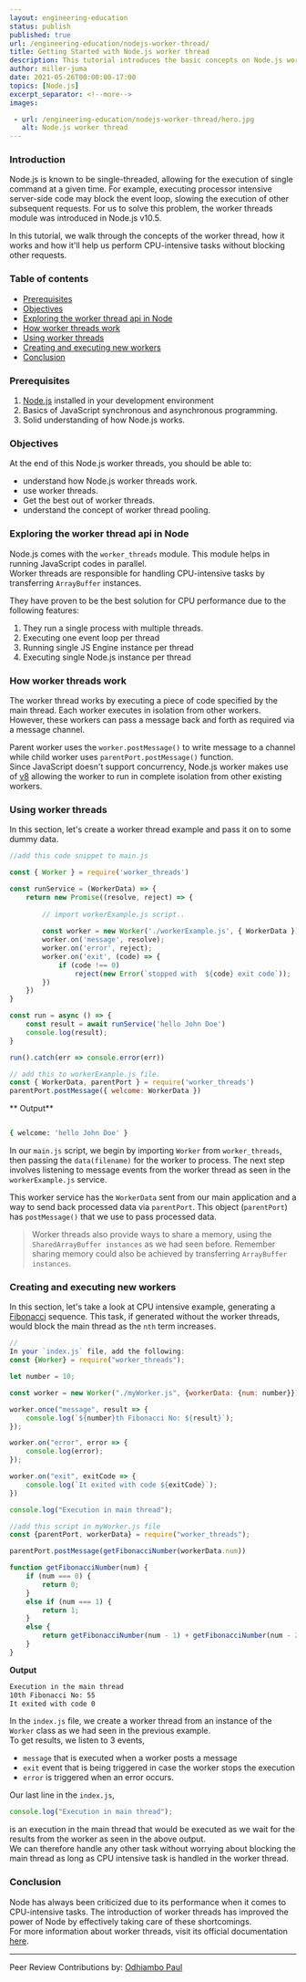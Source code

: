 ```yaml
---
layout: engineering-education
status: publish
published: true
url: /engineering-education/nodejs-worker-thread/
title: Getting Started with Node.js worker thread
description: This tutorial introduces the basic concepts on Node.js worker thread. The worker thread helps in executing CPU-intensive tasks without blocking other requests. 
author: miller-juma
date: 2021-05-26T00:00:00-17:00
topics: [Node.js]
excerpt_separator: <!--more-->
images:

 - url: /engineering-education/nodejs-worker-thread/hero.jpg
   alt: Node.js worker thread
---
```



### Introduction
Node.js is known to be single-threaded, allowing for the execution of single command at a given time. For example, executing processor intensive server-side code may block the event loop, slowing the execution of other subsequent requests.
For us to solve this problem, the worker threads module was introduced in Node.js v10.5.  

In this tutorial, we walk through the concepts of the worker thread, how it works and how it'll help us perform CPU-intensive tasks without blocking other requests.

### Table of contents
- [Prerequisites](#prerequisites)
- [Objectives](#objectives)
- [Exploring the worker thread api in Node](#exploring-the-worker-thread-api-in-node)
- [How worker threads work](#how-worker-threads-work)
- [Using worker threads](using-worker-threads)
- [Creating and executing new workers](#creating-and-executing-new-workers)
- [Conclusion](#conclusion)

### Prerequisites
1. [Node.js](https://nodejs.org/en/download/) installed in your development environment
2. Basics of JavaScript synchronous and asynchronous programming.
3. Solid understanding of how Node.js works.

### Objectives
At the end of this Node.js worker threads, you should be able to:

- understand how Node.js worker threads work.
- use worker threads.
- Get the best out of worker threads.
- understand the concept of worker thread pooling.

### Exploring the worker thread api in Node
Node.js comes with the `worker_threads` module. This module helps in running JavaScript codes in parallel.  
Worker threads are responsible for handling CPU-intensive tasks by transferring `ArrayBuffer` instances.  

They have proven to be the best solution for CPU performance due to the following features:
1. They run a single process with multiple threads.
2. Executing one event loop per thread
3. Running single JS Engine instance per thread
4. Executing single Node.js instance per thread

### How worker threads work
The worker thread works by executing a piece of code specified by the main thread. Each worker executes in isolation from other workers.
However, these workers can pass a message back and forth as required via a message channel.   

Parent worker uses the `worker.postMessage()` to write message to a channel while child worker uses `parentPort.postMessage()` function.  
Since JavaScript doesn't support concurrency, Node.js worker makes use of [v8](https://v8docs.nodesource.com/node-0.8/d5/dda/classv8_1_1_isolate.html) allowing the worker to run in complete isolation from other existing workers.  

### Using worker threads

In this section, let's create a worker thread example and pass it on to some dummy data.

```js
//add this code snippet to main.js

const { Worker } = require('worker_threads')

const runService = (WorkerData) => {
    return new Promise((resolve, reject) => {
    
        // import workerExample.js script..
    
        const worker = new Worker('./workerExample.js', { WorkerData });
        worker.on('message', resolve);
        worker.on('error', reject);
        worker.on('exit', (code) => {
            if (code !== 0)
                reject(new Error(`stopped with  ${code} exit code`));
        })
    })
}

const run = async () => {
    const result = await runService('hello John Doe')
    console.log(result);
}

run().catch(err => console.error(err))

```

```js
// add this to workerExample.js file.
const { WorkerData, parentPort } = require('worker_threads')
parentPort.postMessage({ welcome: WorkerData })
```
** Output**
```bash

{ welcome: 'hello John Doe' }

```
In our `main.js` script, we begin by importing `Worker` from `worker_threads`, then passing the `data(filename)` for the worker to process. 
The next step involves listening to message events from the worker thread as seen in the `workerExample.js` service.  

This worker service has the `WorkerData` sent from our main application and a way to send back processed data via `parentPort`. This object (`parentPort`) has `postMessage()` that we use to pass processed data.  

> Worker threads also provide ways to share a memory, using the `SharedArrayBuffer instances` as we had seen before. 
> Remember sharing memory could also be achieved by transferring `ArrayBuffer instances`.

### Creating and executing new workers

In this section, let's take a look at CPU intensive example, generating a [Fibonacci](https://en.wikipedia.org/wiki/Fibonacci_number) sequence. 
This task, if generated without the worker threads, would block the main thread as the `nth` term increases.

```js
//
In your `index.js` file, add the following:
const {Worker} = require("worker_threads");

let number = 10;

const worker = new Worker("./myWorker.js", {workerData: {num: number}});

worker.once("message", result => {
    console.log(`${number}th Fibonacci No: ${result}`);
});

worker.on("error", error => {
    console.log(error);
});

worker.on("exit", exitCode => {
    console.log(`It exited with code ${exitCode}`);
})

console.log("Execution in main thread");
```

```js
//add this script in myWorker.js file
const {parentPort, workerData} = require("worker_threads");

parentPort.postMessage(getFibonacciNumber(workerData.num))

function getFibonacciNumber(num) {
    if (num === 0) {
        return 0;
    }
    else if (num === 1) {
        return 1;
    }
    else {
        return getFibonacciNumber(num - 1) + getFibonacciNumber(num - 2);
    }
}
```

**Output**
```bash
Execution in the main thread
10th Fibonacci No: 55
It exited with code 0

```

In the `index.js` file, we create a worker thread from an instance of the `Worker` class as we had seen in the previous example.  
To get results, we listen to 3 events, 
- `message` that is executed when a worker posts a message
- `exit` event that is being triggered in case the worker stops the execution
- `error` is triggered when an error occurs.

Our last line in the `index.js`,

```js
console.log("Execution in main thread");
``` 
is an execution in the main thread that would be executed as we wait for the results from the worker as seen in the above output.  
We can therefore handle any other task without worrying about blocking the main thread as long as CPU intensive task is handled in the worker thread.

### Conclusion
Node has always been criticized due to its performance when it comes to CPU-intensive tasks. The introduction of worker threads has improved the power of Node by effectively taking care of these shortcomings.  
For more information about worker threads, visit its official documentation [here](https://nodejs.org/api/worker_threads.html#worker_threads_worker_threads).

---
Peer Review Contributions by: [Odhiambo Paul](/engineering-education/authors/odhiambo-paul/)
